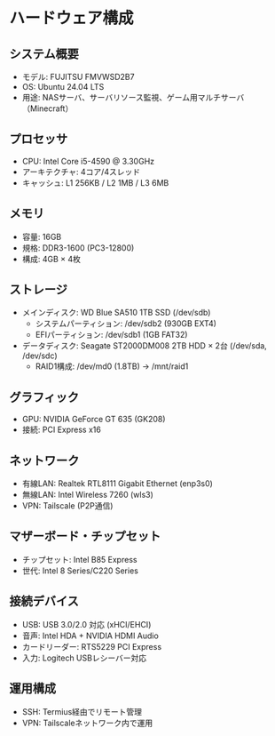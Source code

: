 # ハードウェア構成
## システム概要
- モデル: FUJITSU FMVWSD2B7
- OS: Ubuntu 24.04 LTS
- 用途: NASサーバ、サーバリソース監視、ゲーム用マルチサーバ（Minecraft）
## プロセッサ
- CPU: Intel Core i5-4590 @ 3.30GHz
- アーキテクチャ: 4コア/4スレッド
- キャッシュ: L1 256KB / L2 1MB / L3 6MB
## メモリ
- 容量: 16GB
- 規格: DDR3-1600 (PC3-12800)
- 構成: 4GB × 4枚
## ストレージ
- メインディスク: WD Blue SA510 1TB SSD (/dev/sdb) 
  - システムパーティション: /dev/sdb2 (930GB EXT4)
  - EFIパーティション: /dev/sdb1 (1GB FAT32)
- データディスク: Seagate ST2000DM008 2TB HDD × 2台 (/dev/sda, /dev/sdc) 
  - RAID1構成: /dev/md0 (1.8TB) → /mnt/raid1
## グラフィック
- GPU: NVIDIA GeForce GT 635 (GK208)
- 接続: PCI Express x16
## ネットワーク
- 有線LAN: Realtek RTL8111 Gigabit Ethernet (enp3s0)
- 無線LAN: Intel Wireless 7260 (wls3)
- VPN: Tailscale (P2P通信)
## マザーボード・チップセット
- チップセット: Intel B85 Express
- 世代: Intel 8 Series/C220 Series
## 接続デバイス
- USB: USB 3.0/2.0 対応 (xHCI/EHCI)
- 音声: Intel HDA + NVIDIA HDMI Audio
- カードリーダー: RTS5229 PCI Express
- 入力: Logitech USBレシーバー対応
## 運用構成
- SSH: Termius経由でリモート管理
- VPN: Tailscaleネットワーク内で運用
